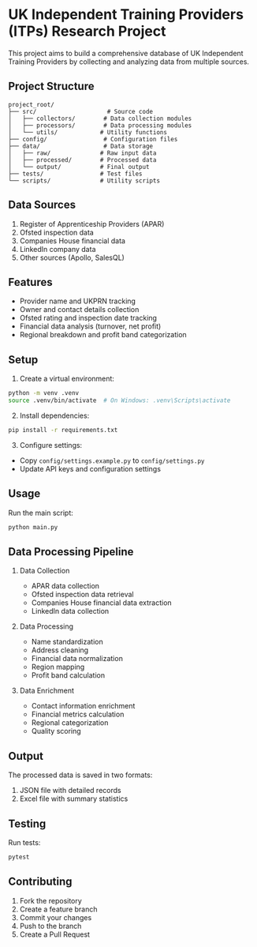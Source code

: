 # UK Independent Training Providers (ITPs) Research Project

This project aims to build a comprehensive database of UK Independent Training Providers by collecting and analyzing data from multiple sources.

## Project Structure

```
project_root/
├── src/                    # Source code
│   ├── collectors/        # Data collection modules
│   ├── processors/        # Data processing modules
│   └── utils/            # Utility functions
├── config/                # Configuration files
├── data/                  # Data storage
│   ├── raw/              # Raw input data
│   ├── processed/        # Processed data
│   └── output/           # Final output
├── tests/                # Test files
└── scripts/              # Utility scripts
```

## Data Sources

1. Register of Apprenticeship Providers (APAR)
2. Ofsted inspection data
3. Companies House financial data
4. LinkedIn company data
5. Other sources (Apollo, SalesQL)

## Features

- Provider name and UKPRN tracking
- Owner and contact details collection
- Ofsted rating and inspection date tracking
- Financial data analysis (turnover, net profit)
- Regional breakdown and profit band categorization

## Setup

1. Create a virtual environment:
```bash
python -m venv .venv
source .venv/bin/activate  # On Windows: .venv\Scripts\activate
```

2. Install dependencies:
```bash
pip install -r requirements.txt
```

3. Configure settings:
- Copy `config/settings.example.py` to `config/settings.py`
- Update API keys and configuration settings

## Usage

Run the main script:
```bash
python main.py
```

## Data Processing Pipeline

1. Data Collection
   - APAR data collection
   - Ofsted inspection data retrieval
   - Companies House financial data extraction
   - LinkedIn data collection

2. Data Processing
   - Name standardization
   - Address cleaning
   - Financial data normalization
   - Region mapping
   - Profit band calculation

3. Data Enrichment
   - Contact information enrichment
   - Financial metrics calculation
   - Regional categorization
   - Quality scoring

## Output

The processed data is saved in two formats:
1. JSON file with detailed records
2. Excel file with summary statistics

## Testing

Run tests:
```bash
pytest
```

## Contributing

1. Fork the repository
2. Create a feature branch
3. Commit your changes
4. Push to the branch
5. Create a Pull Request 